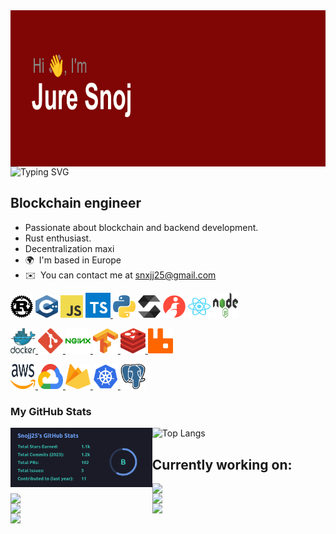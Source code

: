

<img align="left" width="100%" height="250rem" src="./header.png" />

![Typing SVG](https://readme-typing-svg.demolab.com?font=Fira+Code&weight=500&size=24&pause=1000&color=02B0F7&background=02A5FF00&center=false&width=700&lines=Welcome+to+my+mind.+Enter+at+your+own+risk! ())

Blockchain engineer
-------------------

* Passionate about blockchain and backend development.<br />
* Rust enthusiast.
* Decentralization maxi
* 🌍  I'm based in Europe
* ✉️  You can contact me at [snxjj25@gmail.com](mailto:snxjj25@gmail.com)


<!--- ICONS  ===========================================================================================================================---> 
<!--- ROW 1 ---> 
<p align="left">
<a href="https://www.rust-lang.org/" target="_blank" rel="noreferrer"><img src="icons/rust.svg" width="36" height="36" alt="Rust" /></a>
<a href="https://docs.microsoft.com/en-us/cpp/?view=msvc-170" target="_blank" rel="noreferrer"><img src="icons/cpp.svg" width="36" height="36" alt="C++" /></a>
<a href="https://developer.mozilla.org/en-US/docs/Web/JavaScript" target="_blank" rel="noreferrer"><img src="icons/javascript.svg" width="36" height="36" alt="JavaScript" /></a>
<a href="https://www.typescriptlang.org/" target="_blank" rel="noreferrer"> <img src="icons/typescript.svg" alt="typescript" width="40" height="40"/> </a>
<a href="https://www.python.org/" target="_blank" rel="noreferrer"><img src="icons/python.svg" width="36" height="36" alt="Python" /></a>
<a href="https://soliditylang.org/" target="_blank" rel="noreferrer"><img src="icons/solidity.svg" width="36" height="36" alt="Solidity" /></a>
<a href="https://www.cairo-lang.org/" target="_blank" rel="noreferrer"><img src="icons/cairo.svg" width="36" height="36" alt="Cairo" /></a>
<a href="https://reactjs.org/" target="_blank" rel="noreferrer"><img src="icons/react.svg" width="36" height="36" alt="React" /></a>
<a href="https://nodejs.org" target="_blank" rel="noreferrer"> <img src="icons/nodejs.svg" alt="nodejs" width="40" height="40"/> </a> 

<!--- ROW 2 ---> 
<p align="left"> 
<a href="https://www.docker.com/" target="_blank" rel="noreferrer"> <img src="icons/docker.svg" alt="docker" width="40" height="40"/> </a> 
<a href="https://git-scm.com/" target="_blank" rel="noreferrer"> <img src="icons/git.svg" alt="git" width="40" height="40"/> </a> 
<a href="https://www.nginx.com" target="_blank" rel="noreferrer"> <img src="icons/nginx.svg" alt="nginx" width="40" height="40"/> </a> 
<a href="https://www.tensorflow.org" target="_blank" rel="noreferrer"> <img src="icons/tensorflow.svg" alt="tensorflow" width="40" height="40"/> </a> 
<a href="https://redis.io" target="_blank" rel="noreferrer"> <img src="icons/redis.svg" alt="redis" width="40" height="40"/> </a> 
<a href="https://www.rabbitmq.com" target="_blank" rel="noreferrer"> <img src="icons/rabbitmq.svg" alt="rabbitMQ" width="40" height="40"/> </a> 


<!--- ROW 3 ---> 
<p align="left"> 
<a href="https://aws.amazon.com" target="_blank" rel="noreferrer"> <img src="icons/aws.svg" alt="aws" width="40" height="40"/> </a> 
<a href="https://cloud.google.com" target="_blank" rel="noreferrer"> <img src="icons/gcp.svg" alt="gcp" width="40" height="40"/> </a> 
<a href="https://firebase.google.com/" target="_blank" rel="noreferrer"> <img src="icons/firebase.svg" alt="firebase" width="40" height="40"/> </a> 
<a href="https://kubernetes.io" target="_blank" rel="noreferrer"> <img src="icons/kubernetes.svg" alt="kubernetes" width="40" height="40"/> </a> 
<a href="https://www.postgresql.org" target="_blank" rel="noreferrer"> <img src="icons/postgreSQL.svg" alt="postgresql" width="40" height="40"/> </a> 


### My GitHub Stats


<img align="left" width="45%" src="./Snojj25's-stats.png" /></img>
![Top Langs](https://github-readme-stats.vercel.app/api/top-langs/?username=LunarEchoesABC&layout=compact&theme=tokyonight)


## Currently working on:
<a href="https://github.com/InvisibleExchange/backend" align="left"><img align="left" width="45%" src="https://github-readme-stats.vercel.app/api/pin/?username=InvisibleExchange&repo=backend&title_color=70a5fd&text_color=38bdae&icon_color=70a5fd&bg_color=1a1b27&hide_border=true&locale=en" /></a>
<a href="https://github.com/InvisibleExchange/prover_contracts" align="left"><img align="left" width="45%" src="https://github-readme-stats.vercel.app/api/pin/?username=InvisibleExchange&repo=prover_contracts&title_color=70a5fd&text_color=38bdae&icon_color=70a5fd&bg_color=1a1b27&hide_border=true&locale=en" /></a>

<a href="https://github.com/ZigZagExchange/market-maker" align="left"><img align="left" width="45%" src="https://github-readme-stats.vercel.app/api/pin/?username=ZigZagExchange&repo=market-maker&title_color=70a5fd&text_color=38bdae&icon_color=70a5fd&bg_color=1a1b27&hide_border=true&locale=en" /></a>
<a href="https://github.com/ZigZagExchange/starknet-oracle" align="left"><img align="left" width="45%" src="https://github-readme-stats.vercel.app/api/pin/?username=ZigZagExchange&repo=starknet-oracle&title_color=70a5fd&text_color=38bdae&icon_color=70a5fd&bg_color=1a1b27&hide_border=true&locale=en" /></a>

<a href="https://github.com/Snojj25/quick-hash-cache" align="left"><img align="left" width="45%" src="https://github-readme-stats.vercel.app/api/pin/?username=Snojj25&repo=quick-hash-cache&title_color=70a5fd&text_color=38bdae&icon_color=70a5fd&bg_color=1a1b27&hide_border=true&locale=en" /></a>
<a href="https://github.com/Snojj25/linalg-rs" align="left"><img align="left" width="45%" src="https://github-readme-stats.vercel.app/api/pin/?username=Snojj25&repo=linalg-rs&title_color=70a5fd&text_color=38bdae&icon_color=70a5fd&bg_color=1a1b27&hide_border=true&locale=en" /></a>



